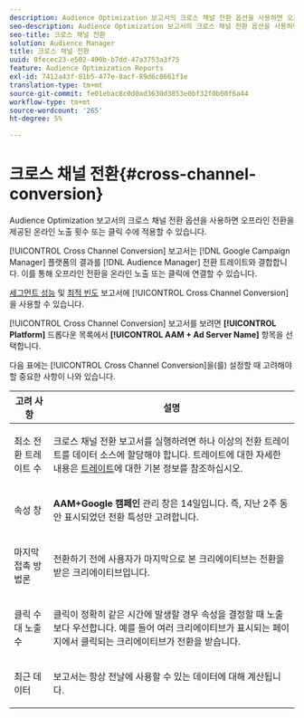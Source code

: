 ```yaml
---
description: Audience Optimization 보고서의 크로스 채널 전환 옵션을 사용하면 오프라인 전환을 제공된 온라인 노출 횟수 또는 클릭 수에 적용할 수 있습니다.
seo-description: Audience Optimization 보고서의 크로스 채널 전환 옵션을 사용하면 오프라인 전환을 제공된 온라인 노출 횟수 또는 클릭 수에 적용할 수 있습니다.
seo-title: 크로스 채널 전환
solution: Audience Manager
title: 크로스 채널 전환
uuid: 0fecec23-e502-490b-b7dd-47a3753a3f75
feature: Audience Optimization Reports
exl-id: 7412a43f-81b5-477e-8acf-89d6c8661f1e
translation-type: tm+mt
source-git-commit: fe01ebac8c0d0ad3630d3853e0bf32f0b00f6a44
workflow-type: tm+mt
source-wordcount: '265'
ht-degree: 5%

---
```


# 크로스 채널 전환{#cross-channel-conversion}

Audience Optimization 보고서의 크로스 채널 전환 옵션을 사용하면 오프라인 전환을 제공된 온라인 노출 횟수 또는 클릭 수에 적용할 수 있습니다.

[!UICONTROL Cross Channel Conversion] 보고서는 [!DNL Google Campaign Manager] 플랫폼의 결과를 [!DNL Audience Manager] 전환 트레이트와 결합합니다. 이를 통해 오프라인 전환을 온라인 노출 또는 클릭에 연결할 수 있습니다.

[세그먼트 성능](../../../reporting/audience-optimization-reports/aor-advertisers/segment-performance.md) 및 [최적 빈도](../../../reporting/audience-optimization-reports/aor-advertisers/optimal-frequency.md) 보고서에 [!UICONTROL Cross Channel Conversion]을 사용할 수 있습니다.

[!UICONTROL Cross Channel Conversion] 보고서를 보려면 **[!UICONTROL Platform]** 드롭다운 목록에서 **[!UICONTROL AAM + Ad Server Name]** 항목을 선택합니다.

다음 표에는 [!UICONTROL Cross Channel Conversion]을(를) 설정할 때 고려해야 할 중요한 사항이 나와 있습니다.

<table id="table_62590B4AB7624B619EC9AA8FF89722C9"> 
 <thead> 
  <tr> 
   <th class="entry"> 고려 사항 </th> 
   <th class="entry"> 설명 </th> 
  </tr> 
 </thead>
 <tbody> 
  <tr> 
   <td colname="col01"> <p>최소 전환 트레이트 수 </p> </td> 
   <td colname="col1"> <p><span class="wintitle"> 크로스 채널 전환</span> 보고서를 실행하려면 하나 이상의 전환 트레이트를 데이터 소스에 할당해야 합니다. 트레이트에 대한 자세한 내용은 <a href="../../../features/traits/create-onboarded-rule-based-traits.md"> 트레이트</a>에 대한 기본 정보를 참조하십시오. </p> </td> 
  </tr>
  <tr> 
   <td> <p>속성 창 </p> </td> 
   <td> <p> <b><span class="uicontrol"> AAM+Google 캠페인 </span></b> 관리 창은 14일입니다. 즉, 지난 2주 동안 표시되었던 전환 특성만 고려합니다. </p> </td> 
  </tr> 
  <tr> 
   <td> <p>마지막 접촉 방법론 </p> </td> 
   <td> <p>전환하기 전에 사용자가 마지막으로 본 크리에이티브는 전환을 받은 크리에이티브입니다. </p> </td> 
  </tr> 
  <tr> 
   <td> <p>클릭 수 대 노출 수 </p> </td> 
   <td> <p>클릭이 정확히 같은 시간에 발생할 경우 속성을 결정할 때 노출보다 우선합니다. 예를 들어 여러 크리에이티브가 표시되는 페이지에서 클릭되는 크리에이티브가 전환을 받습니다. </p> </td> 
  </tr> 
  <tr> 
   <td> <p>최근 데이터 </p> </td> 
   <td> <p>보고서는 항상 전날에 사용할 수 있는 데이터에 대해 계산됩니다. </p> </td> 
  </tr> 
 </tbody> 
</table>

